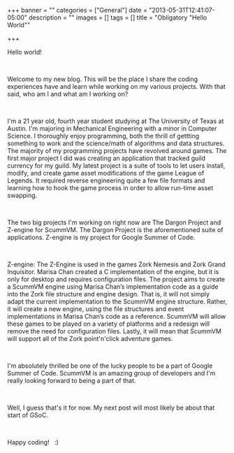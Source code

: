 +++
banner = ""
categories = ["General"]
date = "2013-05-31T12:41:07-05:00"
description = ""
images = []
tags = []
title = "Obligatory \"Hello World\""

+++

Hello world!

<br />

Welcome to my new blog. This will be the place I share the coding experiences have and learn while working on my various projects. With that said, who am I and what am I working on?

<br />

I'm a 21 year old, fourth year student studying at The University of Texas at Austin. I'm majoring in Mechanical Engineering with a minor in Computer Science. I thoroughly enjoy programming, both the thrill of gettting something to work and the science/math of algorithms and data structures. The majority of my programming projects have revolved around games. The first major project I did was creating an application that tracked guild currency for my guild. My latest project is a suite of tools to let users install, modify, and create game asset modifications of the game League of Legends. It required reverse engineering quite a few file formats and learning how to hook the game process in order to allow run-time asset swapping.

<br />

The two big projects I'm working on right now are The Dargon Project and Z-engine for ScummVM. The Dargon Project is the aforementioned suite of applications. Z-engine is my project for Google Summer of Code.

<br />

Z-engine:
The Z-Engine is used in the games Zork Nemesis and Zork Grand Inquisitor. Marisa Chan created a C implementation of the engine, but it is only for desktop and requires configuration files. The project aims to create a ScummVM engine using Marisa Chan’s implementation code as a guide into the Zork file structure and engine design. That is, it will not simply adapt the current implementation to the ScummVM engine structure. Rather, it will create a new engine, using the file structures and event implementations in Marisa Chan’s code as a reference. ScummVM will allow these games to be played on a variety of platforms and a redesign will remove the need for configuration files. Lastly, it will mean that ScummVM will support all of the Zork point'n'click adventure games.

<br />

I'm absolutely thrilled be one of the lucky people to be a part of Google Summer of Code. ScummVM is an amazing group of developers and I'm really looking forward to being a part of that.

<br />

Well, I guess that's it for now. My next post will most likely be about that start of GSoC.

<br />

Happy coding!&nbsp;&nbsp;&nbsp;:)